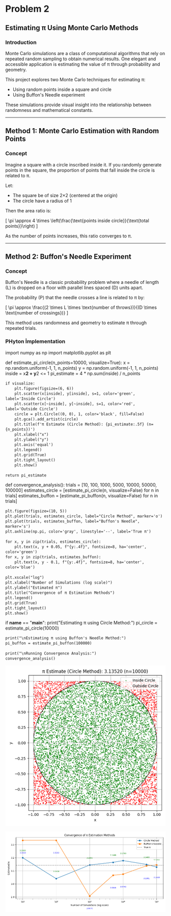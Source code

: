 # Problem 2

## Estimating π Using Monte Carlo Methods

### Introduction

Monte Carlo simulations are a class of computational algorithms that rely on repeated random sampling to obtain numerical results. One elegant and accessible application is estimating the value of π through probability and geometry.

This project explores two Monte Carlo techniques for estimating π:

- Using random points inside a square and circle
- Using Buffon's Needle experiment

These simulations provide visual insight into the relationship between randomness and mathematical constants.

---

## Method 1: Monte Carlo Estimation with Random Points

### Concept

Imagine a square with a circle inscribed inside it. If you randomly generate points in the square, the proportion of points that fall inside the circle is related to π.

Let:
- The square be of size 2×2 (centered at the origin)
- The circle have a radius of 1

Then the area ratio is:

\[
\pi \approx 4 \times \left(\frac{\text{points inside circle}}{\text{total points}}\right)
\]

As the number of points increases, this ratio converges to π.

---

## Method 2: Buffon's Needle Experiment

### Concept

Buffon's Needle is a classic probability problem where a needle of length \(L\) is dropped on a floor with parallel lines spaced \(D\) units apart.

The probability \(P\) that the needle crosses a line is related to π by:

\[
\pi \approx \frac{(2 \times L \times \text{number of throws})}{(D \times \text{number of crossings})}
\]

This method uses randomness and geometry to estimate π through repeated trials.

### PHyton İmplementation
import numpy as np
import matplotlib.pyplot as plt

def estimate_pi_circle(n_points=10000, visualize=True):
    x = np.random.uniform(-1, 1, n_points)
    y = np.random.uniform(-1, 1, n_points)
    inside = x**2 + y**2 <= 1
    pi_estimate = 4 * np.sum(inside) / n_points

    if visualize:
        plt.figure(figsize=(6, 6))
        plt.scatter(x[inside], y[inside], s=1, color='green', label='Inside Circle')
        plt.scatter(x[~inside], y[~inside], s=1, color='red', label='Outside Circle')
        circle = plt.Circle((0, 0), 1, color='black', fill=False)
        plt.gca().add_artist(circle)
        plt.title(f'π Estimate (Circle Method): {pi_estimate:.5f} (n={n_points})')
        plt.xlabel("x")
        plt.ylabel("y")
        plt.axis('equal')
        plt.legend()
        plt.grid(True)
        plt.tight_layout()
        plt.show()

    return pi_estimate

def convergence_analysis():
    trials = [10, 100, 1000, 5000, 10000, 50000, 100000]
    estimates_circle = [estimate_pi_circle(n, visualize=False) for n in trials]
    estimates_buffon = [estimate_pi_buffon(n, visualize=False) for n in trials]

    plt.figure(figsize=(10, 5))
    plt.plot(trials, estimates_circle, label="Circle Method", marker='o')
    plt.plot(trials, estimates_buffon, label="Buffon's Needle", marker='s')
    plt.axhline(np.pi, color='gray', linestyle='--', label='True π')

    for x, y in zip(trials, estimates_circle):
        plt.text(x, y + 0.05, f"{y:.4f}", fontsize=8, ha='center', color='green')
    for x, y in zip(trials, estimates_buffon):
        plt.text(x, y - 0.1, f"{y:.4f}", fontsize=8, ha='center', color='blue')

    plt.xscale("log")
    plt.xlabel("Number of Simulations (log scale)")
    plt.ylabel("Estimated π")
    plt.title("Convergence of π Estimation Methods")
    plt.legend()
    plt.grid(True)
    plt.tight_layout()
    plt.show()

if __name__ == "__main__":
    print("Estimating π using Circle Method:")
    pi_circle = estimate_pi_circle(10000)

    print("\nEstimating π using Buffon's Needle Method:")
    pi_buffon = estimate_pi_buffon(100000)

    print("\nRunning Convergence Analysis:")
    convergence_analysis()

   ![alt text](image-2.png)

   ![alt text](image-3.png)